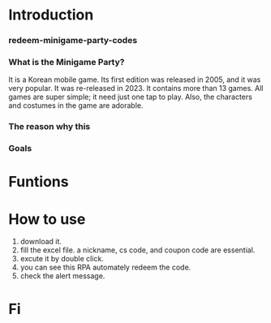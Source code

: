 

# Introduction
### redeem-minigame-party-codes
### What is the Minigame Party?
It is a Korean mobile game. Its first edition was released in 2005, and it was very popular. It was re-released in 2023. It contains more than 13 games. All games are super simple; it need just one tap to play. Also, the characters and costumes in the game are adorable.

### The reason why this 
### Goals


# Funtions
###

# How to use
1. download it. 
2. fill the excel file. a nickname, cs code, and coupon code are essential.
3. excute it by double click.
4. you can see this RPA automately redeem the code.
5. check the alert message.


# Fi